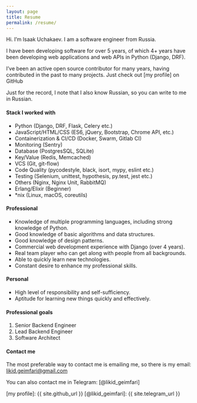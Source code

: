 ```yaml
---
layout: page
title: Resume
permalink: /resume/
---
```


Hi. I’m Isaak Uchakaev. I am a software engineer from Russia.

I have been developing software for over 5 years, of which 4+ years have been developing web 
applications and web APIs in Python (Django, DRF).

I’ve been an active open source contributor for many years, having contributed in the past to 
many projects. Just check out [my profile] on GitHub

Just for the record, I note that I also know Russian, so you can write to me in Russian.

#### Stack I worked with

* Python (Django, DRF, Flask, Celery etc.)
* JavaScript/HTML/CSS (ES6, jQuery, Bootstrap, Chrome API, etc.)
* Containerization & CI/CD (Docker, Swarm, Gitlab CI)
* Monitoring (Sentry)
* Database (PostgresSQL, SQLite)
* Key/Value (Redis, Memcached)
* VCS (Git, git-flow)
* Code Quality (pycodestyle, black, isort, mypy, eslint etc.)
* Testing (Selenium, unittest, hypothesis, py.test, jest etc.)
* Others (Nginx, Nginx Unit, RabbitMQ)
* Erlang/Elixir (Beginner)
* *nix (Linux, macOS, coreutils)

#### Professional

* Knowledge of multiple programming languages, including strong knowledge of Python.
* Good knowledge of basic algorithms and data structures.
* Good knowledge of design patterns.
* Commercial web development experience with Django (over 4 years).
* Real team player who can get along with people from all backgrounds.
* Able to quickly learn new technologies.
* Constant desire to enhance my professional skills.

#### Personal

* High level of responsibility and self-sufficiency.
* Aptitude for learning new things quickly and effectively.

#### Professional goals 

1. Senior Backend Engineer
2. Lead Backend Engineer
3. Software Architect

#### Contact me

The most preferable way to contact me is emailing me, so there is my
email: <a href="mailto:likid.geimfari@gmail.com">likid.geimfari@gmail.com</a>

You can also contact me in Telegram: [@likid_geimfari]

[my profile]: {{ site.github_url }}
[@likid_geimfari]: {{ site.telegram_url }}
